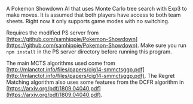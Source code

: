 A Pokemon Showdown AI that uses Monte Carlo tree search with Exp3 to make moves. It is assumed that both players have access to both team sheets. Right now it only supports game modes with no switching.

Requires the modified PS server from [https://github.com/samhippie/Pokemon-Showdown](https://github.com/samhippie/Pokemon-Showdown). Make sure you run `npm install` in the PS server directory before running this program.

The main MCTS algorithms used come from [http://mlanctot.info/files/papers/cig14-smmctsggp.pdf](http://mlanctot.info/files/papers/cig14-smmctsggp.pdf). The Regret Matching algorithm also uses some features from the DCFR algorithm in [https://arxiv.org/pdf/1809.04040.pdf](https://arxiv.org/pdf/1809.04040.pdf).
